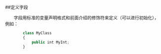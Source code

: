 ##定义字段

&emsp;&emsp;字段用标准的变量声明格式和前面介绍的修饰符来定义（可以进行初始化），例如：

```javascript
        class MyClass
        {
            public int MyInt;
        }
```